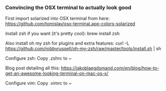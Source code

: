 ### Convincing the OSX terminal to actually look good

First import solarized into OSX terminal from here: 
https://github.com/tomislav/osx-terminal.app-colors-solarized

Install zsh if you want (it's pretty cool):
brew install zsh

Also install oh my zsh for plugins and extra features:
curl -L https://github.com/robbyrussell/oh-my-zsh/raw/master/tools/install.sh | sh

Configure zsh:
Copy .zshrc to ~

Blog post detailing all this:
https://jakoblaegdsmand.com/en/blog/how-to-get-an-awesome-looking-terminal-on-mac-os-x/

Configure vim:
Copy .vimrc to ~
